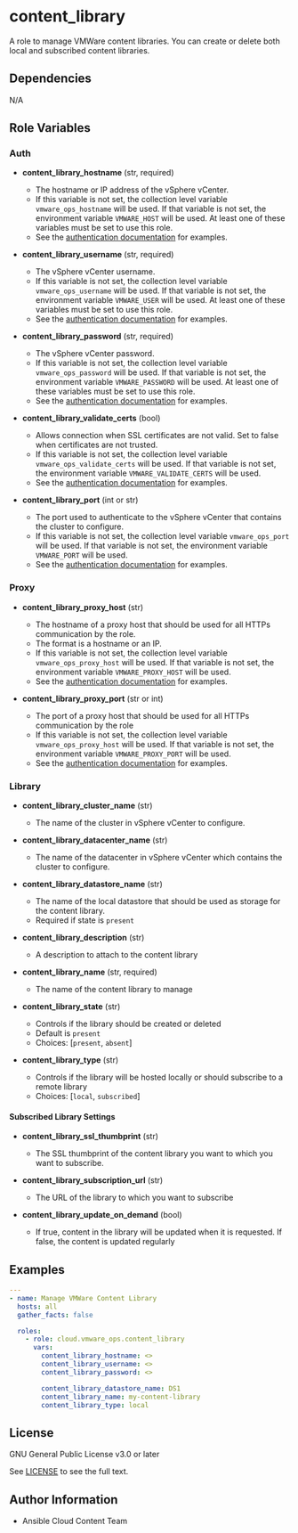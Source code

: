 # content_library

A role to manage VMWare content libraries. You can create or delete both local and subscribed content libraries.

## Dependencies

N/A

## Role Variables

### Auth

- **content_library_hostname** (str, required)
    - The hostname or IP address of the vSphere vCenter.
    - If this variable is not set, the collection level variable `vmware_ops_hostname` will be used. If that variable is not set, the environment variable `VMWARE_HOST` will be used. At least one of these variables must be set to use this role.
    - See the [authentication documentation](https://github.com/redhat-cop/cloud.vmware_ops/blob/main/docs/authentication.md) for examples.

- **content_library_username** (str, required)
    - The vSphere vCenter username.
    - If this variable is not set, the collection level variable `vmware_ops_username` will be used. If that variable is not set, the environment variable `VMWARE_USER` will be used. At least one of these variables must be set to use this role.
    - See the [authentication documentation](https://github.com/redhat-cop/cloud.vmware_ops/blob/main/docs/authentication.md) for examples.

- **content_library_password** (str, required)
    - The vSphere vCenter password.
    - If this variable is not set, the collection level variable `vmware_ops_password` will be used. If that variable is not set, the environment variable `VMWARE_PASSWORD` will be used. At least one of these variables must be set to use this role.
    - See the [authentication documentation](https://github.com/redhat-cop/cloud.vmware_ops/blob/main/docs/authentication.md) for examples.

- **content_library_validate_certs** (bool)
    - Allows connection when SSL certificates are not valid. Set to false when certificates are not trusted.
    - If this variable is not set, the collection level variable `vmware_ops_validate_certs` will be used. If that variable is not set, the environment variable `VMWARE_VALIDATE_CERTS` will be used.
    - See the [authentication documentation](https://github.com/redhat-cop/cloud.vmware_ops/blob/main/docs/authentication.md) for examples.

- **content_library_port** (int or str)
    - The port used to authenticate to the vSphere vCenter that contains the cluster to configure.
    - If this variable is not set, the collection level variable `vmware_ops_port` will be used. If that variable is not set, the environment variable `VMWARE_PORT` will be used.
    - See the [authentication documentation](https://github.com/redhat-cop/cloud.vmware_ops/blob/main/docs/authentication.md) for examples.

### Proxy

- **content_library_proxy_host** (str)
    - The hostname of a proxy host that should be used for all HTTPs communication by the role.
    - The format is a hostname or an IP.
    - If this variable is not set, the collection level variable `vmware_ops_proxy_host` will be used. If that variable is not set, the environment variable `VMWARE_PROXY_HOST` will be used.
    - See the [authentication documentation](https://github.com/redhat-cop/cloud.vmware_ops/blob/main/docs/authentication.md) for examples.

- **content_library_proxy_port** (str or int)
    - The port of a proxy host that should be used for all HTTPs communication by the role
    - If this variable is not set, the collection level variable `vmware_ops_proxy_host` will be used. If that variable is not set, the environment variable `VMWARE_PROXY_PORT` will be used.
    - See the [authentication documentation](https://github.com/redhat-cop/cloud.vmware_ops/blob/main/docs/authentication.md) for examples.

### Library

- **content_library_cluster_name** (str)
    - The name of the cluster in vSphere vCenter to configure.

- **content_library_datacenter_name** (str)
    - The name of the datacenter in vSphere vCenter which contains the cluster to configure.

- **content_library_datastore_name** (str)
    - The name of the local datastore that should be used as storage for the content library.
    - Required if state is `present`

- **content_library_description** (str)
    - A description to attach to the content library

- **content_library_name** (str, required)
    - The name of the content library to manage

- **content_library_state** (str)
    - Controls if the library should be created or deleted
    - Default is `present`
    - Choices: [`present`, `absent`]

- **content_library_type** (str)
    - Controls if the library will be hosted locally or should subscribe to a remote library
    - Choices: [`local`, `subscribed`]

#### Subscribed Library Settings

- **content_library_ssl_thumbprint** (str)
    - The SSL thumbprint of the content library you want to which you want to subscribe.

- **content_library_subscription_url** (str)
    - The URL of the library to which you want to subscribe

- **content_library_update_on_demand** (bool)
    - If true, content in the library will be updated when it is requested. If false, the content is updated regularly

## Examples

```yaml
---
- name: Manage VMWare Content Library
  hosts: all
  gather_facts: false

  roles:
    - role: cloud.vmware_ops.content_library
      vars:
        content_library_hostname: <>
        content_library_username: <>
        content_library_password: <>

        content_library_datastore_name: DS1
        content_library_name: my-content-library
        content_library_type: local
```

## License

GNU General Public License v3.0 or later

See [LICENSE](https://github.com/ansible-collections/cloud.aws_troubleshooting/blob/main/LICENSE) to see the full text.

## Author Information

- Ansible Cloud Content Team
